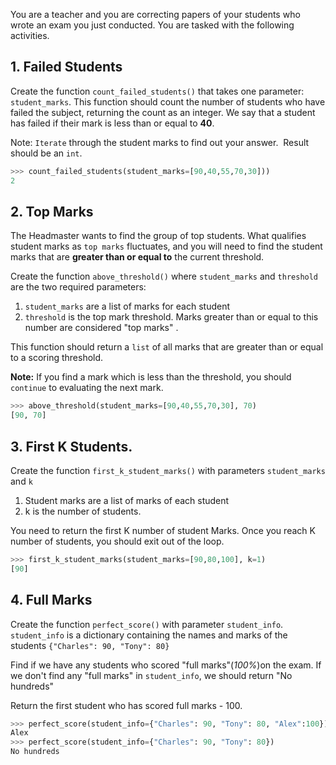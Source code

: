 You are a teacher and you are correcting papers of your students who wrote an exam you just conducted. You are tasked with the following activities.

## 1. Failed Students

Create the function `count_failed_students()` that takes one parameter: `student_marks`. This function should count the number of students who have failed the subject, returning the count as an integer. We say that a student has failed if their mark is less than or equal to **40**.

Note: `Iterate` through the student marks to find out your answer.
​
Result should be an `int`.

```python
>>> count_failed_students(student_marks=[90,40,55,70,30]))
2
```

## 2. Top Marks

The Headmaster wants to find the group of top students. What qualifies student marks as `top marks` fluctuates, and you will need to find the student marks that are **greater than or equal to** the current threshold.

Create the function `above_threshold()` where `student_marks` and `threshold` are the two required parameters:

1. `student_marks` are a list of marks for each student
2. `threshold` is the top mark threshold. Marks greater than or equal to this number are considered "top marks" .

This function should return a `list` of all marks that are greater than or equal to a scoring threshold.

**Note:** If you find a mark which is less than the threshold, you should `continue` to evaluating the next mark.​

```python
>>> above_threshold(student_marks=[90,40,55,70,30], 70)
[90, 70]
```

## 3. First K Students.

Create the function `first_k_student_marks()` with parameters `student_marks` and `k`

1. Student marks are a list of marks of each student
2. k is the number of students.

You need to return the first K number of student Marks. Once you reach K number of students, you should exit out of the loop.

```python
>>> first_k_student_marks(student_marks=[90,80,100], k=1)
[90]
```

## 4. Full Marks

Create the function `perfect_score()` with parameter `student_info`.
`student_info` is a dictionary containing the names and marks of the students `{"Charles": 90, "Tony": 80}`

Find if we have any students who scored "full marks"(_100%_)on the exam. If we don't find any "full marks" in `student_info`, we should return "No hundreds"

Return the first student who has scored full marks - 100.

```python
>>> perfect_score(student_info={"Charles": 90, "Tony": 80, "Alex":100})
Alex
>>> perfect_score(student_info={"Charles": 90, "Tony": 80})
No hundreds
```
